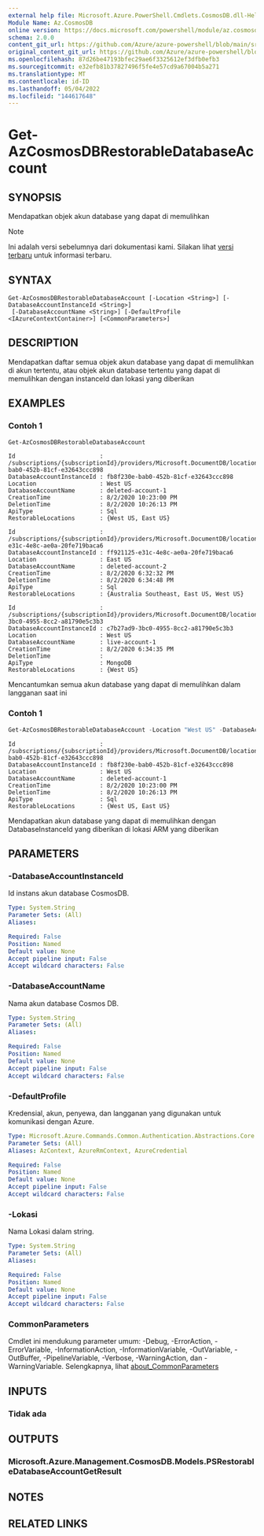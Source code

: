 ```yaml
---
external help file: Microsoft.Azure.PowerShell.Cmdlets.CosmosDB.dll-Help.xml
Module Name: Az.CosmosDB
online version: https://docs.microsoft.com/powershell/module/az.cosmosdb/get-azcosmosdbrestorabledatabaseaccount
schema: 2.0.0
content_git_url: https://github.com/Azure/azure-powershell/blob/main/src/CosmosDB/CosmosDB/help/Get-AzCosmosDBRestorableDatabaseAccount.md
original_content_git_url: https://github.com/Azure/azure-powershell/blob/main/src/CosmosDB/CosmosDB/help/Get-AzCosmosDBRestorableDatabaseAccount.md
ms.openlocfilehash: 87d26be47193bfec29ae6f3325612ef3dfb0efb3
ms.sourcegitcommit: e32efb81b37827496f5fe4e57cd9a67004b5a271
ms.translationtype: MT
ms.contentlocale: id-ID
ms.lasthandoff: 05/04/2022
ms.locfileid: "144617648"
---
```

# Get-AzCosmosDBRestorableDatabaseAccount

## SYNOPSIS
Mendapatkan objek akun database yang dapat di memulihkan

> [!NOTE]
>Ini adalah versi sebelumnya dari dokumentasi kami. Silakan lihat [versi terbaru](/powershell/module/az.cosmosdb/get-azcosmosdbrestorabledatabaseaccount) untuk informasi terbaru.

## SYNTAX

```
Get-AzCosmosDBRestorableDatabaseAccount [-Location <String>] [-DatabaseAccountInstanceId <String>]
 [-DatabaseAccountName <String>] [-DefaultProfile <IAzureContextContainer>] [<CommonParameters>]
```

## DESCRIPTION
Mendapatkan daftar semua objek akun database yang dapat di memulihkan di akun tertentu, atau objek akun database tertentu yang dapat di memulihkan dengan instanceId dan lokasi yang diberikan

## EXAMPLES

### Contoh 1
```powershell
Get-AzCosmosDBRestorableDatabaseAccount
```

```output
Id                        : /subscriptions/{subscriptionId}/providers/Microsoft.DocumentDB/locations/westus/restorableDatabaseAccounts/fb8f230e-bab0-452b-81cf-e32643ccc898
DatabaseAccountInstanceId : fb8f230e-bab0-452b-81cf-e32643ccc898
Location                  : West US
DatabaseAccountName       : deleted-account-1
CreationTime              : 8/2/2020 10:23:00 PM
DeletionTime              : 8/2/2020 10:26:13 PM
ApiType                   : Sql
RestorableLocations       : {West US, East US}

Id                        : /subscriptions/{subscriptionId}/providers/Microsoft.DocumentDB/locations/eastus/restorableDatabaseAccounts/ff921125-e31c-4e8c-ae0a-20fe719baca6
DatabaseAccountInstanceId : ff921125-e31c-4e8c-ae0a-20fe719baca6
Location                  : East US
DatabaseAccountName       : deleted-account-2
CreationTime              : 8/2/2020 6:32:32 PM
DeletionTime              : 8/2/2020 6:34:48 PM
ApiType                   : Sql
RestorableLocations       : {Australia Southeast, East US, West US}

Id                        : /subscriptions/{subscriptionId}/providers/Microsoft.DocumentDB/locations/westus/restorableDatabaseAccounts/c7b27ad9-3bc0-4955-8cc2-a81790e5c3b3
DatabaseAccountInstanceId : c7b27ad9-3bc0-4955-8cc2-a81790e5c3b3
Location                  : West US
DatabaseAccountName       : live-account-1
CreationTime              : 8/2/2020 6:34:35 PM
DeletionTime              :
ApiType                   : MongoDB
RestorableLocations       : {West US}
```

Mencantumkan semua akun database yang dapat di memulihkan dalam langganan saat ini

### Contoh 1
```powershell
Get-AzCosmosDBRestorableDatabaseAccount -Location "West US" -DatabaseAccountInstanceId fb8f230e-bab0-452b-81cf-e32643ccc898
```

```output
Id                        : /subscriptions/{subscriptionId}/providers/Microsoft.DocumentDB/locations/westus/restorableDatabaseAccounts/fb8f230e-bab0-452b-81cf-e32643ccc898
DatabaseAccountInstanceId : fb8f230e-bab0-452b-81cf-e32643ccc898
Location                  : West US
DatabaseAccountName       : deleted-account-1
CreationTime              : 8/2/2020 10:23:00 PM
DeletionTime              : 8/2/2020 10:26:13 PM
ApiType                   : Sql
RestorableLocations       : {West US, East US}
```

Mendapatkan akun database yang dapat di memulihkan dengan DatabaseInstanceId yang diberikan di lokasi ARM yang diberikan  

## PARAMETERS

### -DatabaseAccountInstanceId
Id instans akun database CosmosDB.

```yaml
Type: System.String
Parameter Sets: (All)
Aliases:

Required: False
Position: Named
Default value: None
Accept pipeline input: False
Accept wildcard characters: False
```

### -DatabaseAccountName
Nama akun database Cosmos DB.

```yaml
Type: System.String
Parameter Sets: (All)
Aliases:

Required: False
Position: Named
Default value: None
Accept pipeline input: False
Accept wildcard characters: False
```

### -DefaultProfile
Kredensial, akun, penyewa, dan langganan yang digunakan untuk komunikasi dengan Azure.

```yaml
Type: Microsoft.Azure.Commands.Common.Authentication.Abstractions.Core.IAzureContextContainer
Parameter Sets: (All)
Aliases: AzContext, AzureRmContext, AzureCredential

Required: False
Position: Named
Default value: None
Accept pipeline input: False
Accept wildcard characters: False
```

### -Lokasi
Nama Lokasi dalam string.

```yaml
Type: System.String
Parameter Sets: (All)
Aliases:

Required: False
Position: Named
Default value: None
Accept pipeline input: False
Accept wildcard characters: False
```

### CommonParameters
Cmdlet ini mendukung parameter umum: -Debug, -ErrorAction, -ErrorVariable, -InformationAction, -InformationVariable, -OutVariable, -OutBuffer, -PipelineVariable, -Verbose, -WarningAction, dan -WarningVariable. Selengkapnya, lihat [about_CommonParameters](http://go.microsoft.com/fwlink/?LinkID=113216)

## INPUTS

### Tidak ada

## OUTPUTS

### Microsoft.Azure.Management.CosmosDB.Models.PSRestorableDatabaseAccountGetResult

## NOTES

## RELATED LINKS

